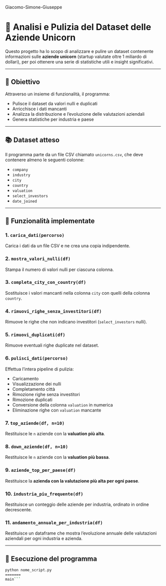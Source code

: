  Giacomo-Simone-Giuseppe
# 🦄 Analisi e Pulizia del Dataset delle Aziende Unicorn

Questo progetto ha lo scopo di analizzare e pulire un dataset contenente informazioni sulle **aziende unicorn** (startup valutate oltre 1 miliardo di dollari), per poi ottenere una serie di statistiche utili e insight significativi.

---

## 🎯 Obiettivo

Attraverso un insieme di funzionalità, il programma:
- Pulisce il dataset da valori nulli e duplicati
- Arricchisce i dati mancanti
- Analizza la distribuzione e l’evoluzione delle valutazioni aziendali
- Genera statistiche per industria e paese

---

## 📚 Dataset atteso

Il programma parte da un file CSV chiamato `unicorns.csv`, che deve contenere almeno le seguenti colonne:

- `company`
- `industry`
- `city`
- `country`
- `valuation`
- `select_investors`
- `date_joined`

---

## 🧩 Funzionalità implementate

### 1. `carica_dati(percorso)`
Carica i dati da un file CSV e ne crea una copia indipendente.

### 2. `mostra_valori_nulli(df)`
Stampa il numero di valori nulli per ciascuna colonna.

### 3. `completa_city_con_country(df)`
Sostituisce i valori mancanti nella colonna `city` con quelli della colonna `country`.

### 4. `rimuovi_righe_senza_investitori(df)`
Rimuove le righe che non indicano investitori (`select_investors` nulli).

### 5. `rimuovi_duplicati(df)`
Rimuove eventuali righe duplicate nel dataset.

### 6. `pulisci_dati(percorso)`
Effettua l’intera pipeline di pulizia:
- Caricamento
- Visualizzazione dei nulli
- Completamento città
- Rimozione righe senza investitori
- Rimozione duplicati
- Conversione della colonna `valuation` in numerica
- Eliminazione righe con `valuation` mancante

### 7. `top_aziende(df, n=10)`
Restituisce le `n` aziende con la **valuation più alta**.

### 8. `down_aziende(df, n=10)`
Restituisce le `n` aziende con la **valuation più bassa**.

### 9. `aziende_top_per_paese(df)`
Restituisce la **azienda con la valutazione più alta per ogni paese**.

### 10. `industria_piu_frequente(df)`
Restituisce un conteggio delle aziende per industria, ordinato in ordine decrescente.

### 11. `andamento_annuale_per_industria(df)`
Restituisce un dataframe che mostra l’evoluzione annuale delle valutazioni aziendali per ogni industria e azienda.

---

## 🧪 Esecuzione del programma

```bash
python nome_script.py
=======
main```

 
